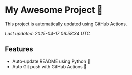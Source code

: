 # My Awesome Project 🚀

This project is automatically updated using GitHub Actions.

_Last updated: 2025-04-17 06:58:34 UTC_

## Features
- Auto-update README using Python 🐍
- Auto Git push with GitHub Actions 🤖
